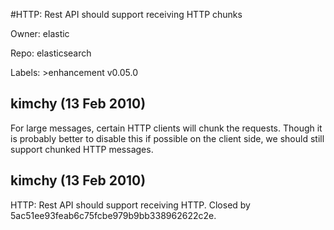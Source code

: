 #HTTP: Rest API should support receiving HTTP chunks

Owner: elastic

Repo: elasticsearch

Labels: >enhancement v0.05.0 

## kimchy (13 Feb 2010)

For large messages, certain HTTP clients will chunk the requests. Though it is probably better to disable this if possible on the client side, we should still support chunked HTTP messages.


## kimchy (13 Feb 2010)

HTTP: Rest API should support receiving HTTP. Closed by 5ac51ee93feab6c75fcbe979b9bb338962622c2e.


